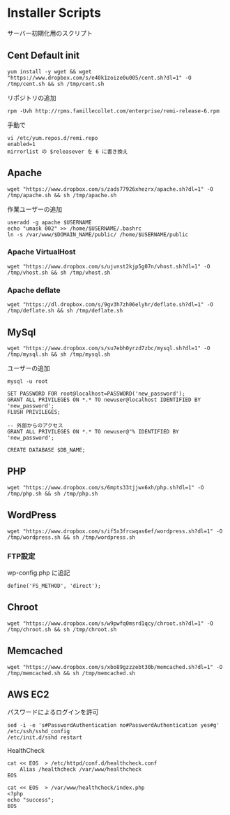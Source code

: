 # Installer Scripts

サーバー初期化用のスクリプト

## Cent Default init

    yum install -y wget && wget "https://www.dropbox.com/s/e40k1zoize0u005/cent.sh?dl=1" -O /tmp/cent.sh && sh /tmp/cent.sh

リポジトリの追加

    rpm -Uvh http://rpms.famillecollet.com/enterprise/remi-release-6.rpm

手動で

    vi /etc/yum.repos.d/remi.repo 
    enabled=1
    mirrorlist の $releasever を 6 に書き換え

## Apache

    wget "https://www.dropbox.com/s/zads77926xhezrx/apache.sh?dl=1" -O /tmp/apache.sh && sh /tmp/apache.sh

作業ユーザーの追加

    useradd -g apache $USERNAME
    echo "umask 002" >> /home/$USERNAME/.bashrc
    ln -s /var/www/$DOMAIN_NAME/public/ /home/$USERNAME/public

### Apache VirtualHost

    wget "https://www.dropbox.com/s/ujvnst2kjp5g07n/vhost.sh?dl=1" -O /tmp/vhost.sh && sh /tmp/vhost.sh

### Apache deflate

    wget "https://dl.dropbox.com/s/9gv3h7zh06elyhr/deflate.sh?dl=1" -O /tmp/deflate.sh && sh /tmp/deflate.sh

## MySql

    wget "https://www.dropbox.com/s/su7ebh0yrzd7zbc/mysql.sh?dl=1" -O /tmp/mysql.sh && sh /tmp/mysql.sh

ユーザーの追加

    mysql -u root

    SET PASSWORD FOR root@localhost=PASSWORD('new_password');
    GRANT ALL PRIVILEGES ON *.* TO newuser@localhost IDENTIFIED BY 'new_password';
    FLUSH PRIVILEGES;

    -- 外部からのアクセス
    GRANT ALL PRIVILEGES ON *.* TO newuser@"% IDENTIFIED BY 'new_password';

    CREATE DATABASE $DB_NAME;

## PHP

    wget "https://www.dropbox.com/s/6mpts33tjjwx6xh/php.sh?dl=1" -O /tmp/php.sh && sh /tmp/php.sh

## WordPress

    wget "https://www.dropbox.com/s/if5x3frcwqas6ef/wordpress.sh?dl=1" -O /tmp/wordpress.sh && sh /tmp/wordpress.sh

### FTP設定

wp-config.php に追記

    define('FS_METHOD', 'direct');

## Chroot

    wget "https://www.dropbox.com/s/w9pwfq0msrd1qcy/chroot.sh?dl=1" -O /tmp/chroot.sh && sh /tmp/chroot.sh

## Memcached

    wget "https://www.dropbox.com/s/xbo89gzzzebt30b/memcached.sh?dl=1" -O /tmp/memcached.sh && sh /tmp/memcached.sh


## AWS EC2

パスワードによるログインを許可

    sed -i -e 's#PasswordAuthentication no#PasswordAuthentication yes#g' /etc/ssh/sshd_config
    /etc/init.d/sshd restart

HealthCheck

    cat << EOS  > /etc/httpd/conf.d/healthcheck.conf
        Alias /healthcheck /var/www/healthcheck
    EOS

    cat << EOS  > /var/www/healthcheck/index.php
    <?php
    echo "success";
    EOS

